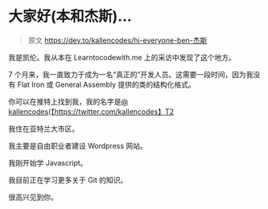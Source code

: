 # 大家好(本和杰斯)...

> 原文 https://dev.to/kallencodes/hi-everyone-ben-杰斯

我是凯伦。我从本在 Learntocodewith.me 上的采访中发现了这个地方。

7 个月来，我一直致力于成为一名“真正的”开发人员。这需要一段时间，因为我没有 Flat Iron 或 General Assembly 提供的类的结构化格式。

你可以在推特上找到我，我的名字是[@ kallencodes](https://dev.to/kallencodes)(【https://twitter.com/kallencodes】T2

我住在亚特兰大市区。

我主要是自由职业者建设 Wordpress 网站。

我刚开始学 Javascript。

我目前正在学习更多关于 Git 的知识。

很高兴见到你。